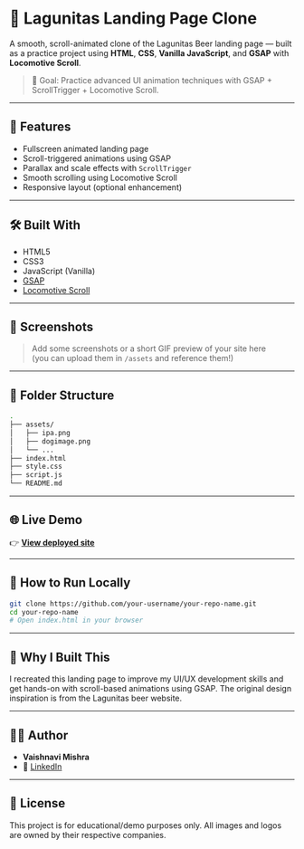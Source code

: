 
# 🍺 Lagunitas Landing Page Clone

A smooth, scroll-animated clone of the Lagunitas Beer landing page — built as a practice project using **HTML**, **CSS**, **Vanilla JavaScript**, and **GSAP** with **Locomotive Scroll**.

> 🎯 Goal: Practice advanced UI animation techniques with GSAP + ScrollTrigger + Locomotive Scroll.

---

## 🚀 Features

- Fullscreen animated landing page
- Scroll-triggered animations using GSAP
- Parallax and scale effects with `ScrollTrigger`
- Smooth scrolling using Locomotive Scroll
- Responsive layout (optional enhancement)

---

## 🛠️ Built With

- HTML5
- CSS3
- JavaScript (Vanilla)
- [GSAP](https://greensock.com/gsap/)
- [Locomotive Scroll](https://locomotivemtl.github.io/locomotive-scroll/)

---

## 📸 Screenshots

> Add some screenshots or a short GIF preview of your site here  
> (you can upload them in `/assets` and reference them!)

---

## 📂 Folder Structure

```bash
.
├── assets/
│   ├── ipa.png
│   ├── dogimage.png
│   └── ...
├── index.html
├── style.css
├── script.js
└── README.md
```

---

## 🌐 Live Demo

👉 [**View deployed site**](https://your-username.github.io/your-repo-name)

---

## 🧩 How to Run Locally

```bash
git clone https://github.com/your-username/your-repo-name.git
cd your-repo-name
# Open index.html in your browser
```

---

## 🎯 Why I Built This

I recreated this landing page to improve my UI/UX development skills and get hands-on with scroll-based animations using GSAP. The original design inspiration is from the Lagunitas beer website.

---

## 🙋‍♀️ Author

- **Vaishnavi Mishra**
- 🔗 [LinkedIn](https://www.linkedin.com/in/vaishnavimishra1123/)

---

## 📜 License

This project is for educational/demo purposes only. All images and logos are owned by their respective companies.
